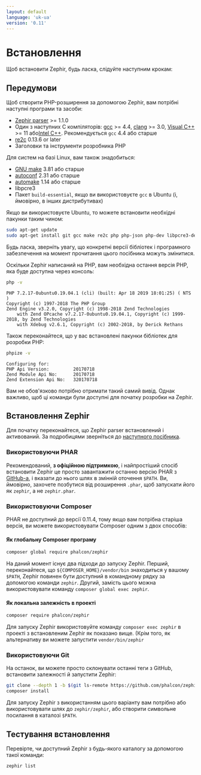 ```yaml
---
layout: default
language: 'uk-ua'
version: '0.11'
---
```


# Встановлення

Щоб встановити Zephir, будь ласка, слідуйте наступним крокам:

<a name='prerequisites'></a>

## Передумови

Щоб створити PHP-розширення за допомогою Zephir, вам потрібні наступні програми та засоби:

* [Zephir parser](https://github.com/phalcon/php-zephir-parser) >= 1.1.0
* Один з наступних C компіляторів: [gcc](https://gcc.gnu.org/) >= 4.4, [clang](https://clang.llvm.org/) >= 3.0, [Visual C++](https://support.microsoft.com/en-us/help/2977003/the-latest-supported-visual-c-downloads) >= 11 або[Intel C++](https://software.intel.com/en-us/c-compilers). Рекомендується `gcc` 4.4 або старше
* [re2c](https://re2c.org/) 0.13.6 or later
* Заголовки та інструменти розробника PHP

Для систем на базі Linux, вам також знадобиться:

* [GNU make](https://www.gnu.org/software/make/) 3.81 або старше
* [autoconf](https://www.gnu.org/software/autoconf/autoconf.html) 2.31 або старше
* [automake](https://www.gnu.org/software/automake/) 1.14 або старше
* libpcre3
* Пакет `build-essential`, якщо ви використовуєте `gcc` в Ubuntu (і, ймовірно, в інших дистрибутивах)

Якщо ви використовуєте Ubuntu, то можете встановити необхідні пакунки таким чином:

```bash
sudo apt-get update
sudo apt-get install git gcc make re2c php php-json php-dev libpcre3-dev build-essential
```

Будь ласка, зверніть увагу, що конкретні версії бібліотек і програмного забезпечення на момент прочитання цього посібника можуть змінитися.

Оскільки Zephir написаний на PHP, вам необхідна остання версія PHP, яка буде доступна через консоль:

```bash
php -v
```
```
PHP 7.2.17-0ubuntu0.19.04.1 (cli) (built: Apr 18 2019 18:01:25) ( NTS )
Copyright (c) 1997-2018 The PHP Group
Zend Engine v3.2.0, Copyright (c) 1998-2018 Zend Technologies
    with Zend OPcache v7.2.17-0ubuntu0.19.04.1, Copyright (c) 1999-2018, by Zend Technologies
    with Xdebug v2.6.1, Copyright (c) 2002-2018, by Derick Rethans
```

Також переконайтеся, що у вас встановлені пакунки бібліотек для розробки PHP:

```bash
phpize -v
```
```
Configuring for:
PHP Api Version:         20170718
Zend Module Api No:      20170718
Zend Extension Api No:   320170718
```

Вам не обов'язково потрібно отримати такий самий вивід. Однак важливо, щоб ці команди були доступні для початку розробки на Zephir.

<a name='installing-zephir'></a>

## Встановлення Zephir

Для початку переконайтеся, що Zephir parser встановлений і активований. За подробицями зверніться до [наступного посібника](https://github.com/phalcon/php-zephir-parser).

### Використовуючи PHAR

Рекомендований, **з офіційною підтримкою**, і найпростіший спосіб встановити Zephir це просто завантажити останню версію PHAR з [GitHub-а](https://github.com/phalcon/zephir/releases/latest), і вказати до нього шлях в змінній оточення `$PATH`. Ви, ймовірно, захочете позбутися від розширення `.phar`, щоб запускати його як `zephir`, а не `zephir.phar`.

### Використовуючи Composer

PHAR не доступний до версії 0.11.4, тому якщо вам потрібна старіша версія, ви можете використовувати Composer одним з двох способів:

#### Як глобальну Composer програму

```bash
composer global require phalcon/zephir
```

На даний момент існує два підходи до запуску Zephir. Перший, переконайтеся, що `${COMPOSER_HOME}/vendor/bin` знаходиться у вашому `$PATH`, Zephir повинен бути доступний в командному рядку за допомогою команди `zephir`. Другий, замість цього можна використовувати команду `composer global exec zephir`.

#### Як локальна залежність в проекті

```bash
composer require phalcon/zephir
```

Для запуску Zephir використовуйте команду `composer exec zephir` в проекті з встановленим Zephir як показано вище. (Крім того, як альтернативу ви можете запустити `vendor/bin/zephir`

### Використовуючи Git

На останок, ви можете просто склонувати останні теги з GitHub, встановити залежності й запустити Zephir:

```bash
git clone --depth 1 -b $(git ls-remote https://github.com/phalcon/zephir 0.11.* | sort -t/ -k3 -Vr | head -n1 | awk -F/ '{ print $NF }') https://github.com/phalcon/zephir
composer install
```

Для запуску Zephir з використанням цього варіанту вам потрібно або використовувати шлях до `zephir/zephir`, або створити символьне посилання в каталозі `$PATH`.

<a name='testing-the-installation'></a>

## Тестування встановлення

Перевірте, чи доступний Zephir з будь-якого каталогу за допомогою такої команди:

```bash
zephir list
```
